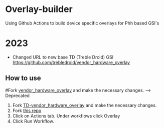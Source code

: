# Overlay-builder
Using Github Actions to build device specific overlays for Phh based GSI's
# 2023
 - Changed URL to new base TD (Treble Droid) GSI https://github.com/trebledroid/vendor_hardware_overlay

## How to use
#Fork [vendor_hardware_overlay](https://github.com/phhusson/vendor_hardware_overlay) and make the necessary changes. --> Deprecated
1. Fork [TD-vendor_hardware_overlay](https://github.com/trebledroid/vendor_hardware_overlay) and make the necessary changes.
2. Fork [this repo](https://github.com/Johx22/Overlay-builder)
3. Click on Actions tab. Under workflows click Overlay
4. Click Run Workflow. 
